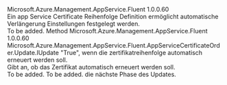 <Type Name="IWithAutoRenew" FullName="Microsoft.Azure.Management.AppService.Fluent.AppServiceCertificateOrder.Update.IWithAutoRenew">
  <TypeSignature Language="C#" Value="public interface IWithAutoRenew" />
  <TypeSignature Language="ILAsm" Value=".class public interface auto ansi abstract IWithAutoRenew" />
  <TypeSignature Language="DocId" Value="T:Microsoft.Azure.Management.AppService.Fluent.AppServiceCertificateOrder.Update.IWithAutoRenew" />
  <TypeSignature Language="VB.NET" Value="Public Interface IWithAutoRenew" />
  <TypeSignature Language="F#" Value="type IWithAutoRenew = interface" />
  <AssemblyInfo>
    <AssemblyName>Microsoft.Azure.Management.AppService.Fluent</AssemblyName>
    <AssemblyVersion>1.0.0.60</AssemblyVersion>
  </AssemblyInfo>
  <Interfaces />
  <Docs>
    <summary>
            Ein app Service Certificate Reihenfolge Definition ermöglicht automatische Verlängerung Einstellungen festgelegt werden.
            </summary>
    <remarks>To be added.</remarks>
  </Docs>
  <Members>
    <Member MemberName="WithAutoRenew">
      <MemberSignature Language="C#" Value="public Microsoft.Azure.Management.AppService.Fluent.AppServiceCertificateOrder.Update.IUpdate WithAutoRenew (bool enabled);" />
      <MemberSignature Language="ILAsm" Value=".method public hidebysig newslot virtual instance class Microsoft.Azure.Management.AppService.Fluent.AppServiceCertificateOrder.Update.IUpdate WithAutoRenew(bool enabled) cil managed" />
      <MemberSignature Language="DocId" Value="M:Microsoft.Azure.Management.AppService.Fluent.AppServiceCertificateOrder.Update.IWithAutoRenew.WithAutoRenew(System.Boolean)" />
      <MemberSignature Language="VB.NET" Value="Public Function WithAutoRenew (enabled As Boolean) As IUpdate" />
      <MemberSignature Language="F#" Value="abstract member WithAutoRenew : bool -&gt; Microsoft.Azure.Management.AppService.Fluent.AppServiceCertificateOrder.Update.IUpdate" Usage="iWithAutoRenew.WithAutoRenew enabled" />
      <MemberType>Method</MemberType>
      <AssemblyInfo>
        <AssemblyName>Microsoft.Azure.Management.AppService.Fluent</AssemblyName>
        <AssemblyVersion>1.0.0.60</AssemblyVersion>
      </AssemblyInfo>
      <ReturnValue>
        <ReturnType>Microsoft.Azure.Management.AppService.Fluent.AppServiceCertificateOrder.Update.IUpdate</ReturnType>
      </ReturnValue>
      <Parameters>
        <Parameter Name="enabled" Type="System.Boolean" />
      </Parameters>
      <Docs>
        <param name="enabled">"True", wenn die zertifikatreihenfolge automatisch erneuert werden soll.</param>
        <summary>
            Gibt an, ob das Zertifikat automatisch erneuert werden soll.
            </summary>
        <returns>To be added.</returns>
        <remarks>To be added.</remarks>
        <return>die nächste Phase des Updates.</return>
      </Docs>
    </Member>
  </Members>
</Type>